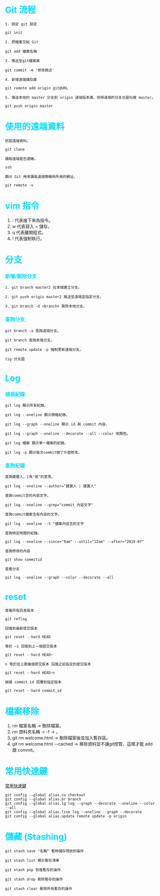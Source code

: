 # <font color="#04dcff">Git 流程</font>
`1. 設定 git 設定`
```git
git init
```
`2. 把檔案交給 Git`
```
git add 檔案名稱
```
`3. 推送至git檔案庫`
```
git commit -m '修改敘述'
```
`4. 新增遠端儲存庫`
```
git remote add origin git@URL
```
`5. 推送本地的 master 分支到 origin 遠端版本庫，同時遠端的分支也是叫做 master。`
```
git push origin master
```

# <font color="#04dcff">使用的遠端資料</font>
`抓取遠端資料。`
```
git clone
```
`讀取遠端是否連線。`
```
ssh
```
`顯示 Git 用來讀寫遠端簡稱時所用的網址。`
```
git remote -v
```
# <font color="#04dcff">vim 指令</font>
1. : 代表接下來為指令。
1. w 代表寫入 = 儲存。
1. q 代表離開程式。
1. !  代表強制執行。

# <font color="#04dcff">分支</font>
### <font color="#04dcff">新增/刪除分支</font>
```
1. git branch master2 在本端建立分支。
```
```
2. git push origin master2 推送至遠端並指定分支。
```
```
3. git branch -d <branch> 刪除本地分支。
```

### <font color="#04dcff">查詢分支</font>
```
git branch -a 查詢遠端分支。
```
```
git branch 查詢本端分支。
```
```
git remote update -p 強制更新遠端分支。
```
```
tig 分支圖
```

# <font color="#04dcff">Log</font>
### <font color="#04dcff">檢視紀錄</font>
```
git log 顯示所有紀錄。
```
```
git log --oneline 顯示簡略紀錄。
```
```
git log --graph --oneline 顯示 id 與 commit 內容。
```
```
git log --graph --oneline --decorate --all --color 改顏色。
```
```
git log 檔案 顯示單一檔案的紀錄。
```
```
git log -p 顯示每次commit做了什麼修改。
```

### <font color="#04dcff">查詢紀錄</font>
`查詢建置人，|為"或"的意思。`
```
git log --oneline --author="建置人 | 建置人"
```
`查詢commit含的內容文字。`
```
git log --oneline --grep="commit 內容文字"
```
`查詢commit檔案含有內容的文字。`
```
git log --oneline --S "檔案內容含的文字
```
`查詢特定時間的紀錄。`
```
git log --oneline --since="9am" --until="12am" --after="2019-07"
```
`查詢修改的內容`
```
git show commitid
```
`查看分支`
```
git log --oneline --graph --color --decorate --all
```

# <font color="#04dcff">reset</font>

`查看所有訊息版本`
```
git reflog
```
`回復到最新提交版本`
```
git reset --hard HEAD
```
`等於 ~1 回復到上一個提交版本`
```
git reset --hard HEAD~
```
`n 等於往上第幾個提交版本 回復之前指定的提交版本`
```
git reset --hard HEAD~n
```
`根據 commit id 回覆到指定版本`
```
git reset --hard commit_id
```
# <font color="#04dcff">檔案移除</font>
1. rm 檔案名稱 -> 刪除檔案。
1. rm 資料夾名稱 -r -f -> 。
1. git rm welcome.html -> 刪除檔案後並加入暫存區。
1. git rm welcome.html --cached  -> 移除資料並不讓git控管，這樣才能 add 跟 commit。

# <font color="#04dcff">常用快速鍵</font>
[常用快速鍵](https://git-scm.com/book/zh-tw/v1/Git-%E5%9F%BA%E7%A4%8E-%E6%8F%90%E7%A4%BA%E5%92%8C%E6%8A%80%E5%B7%A7/)
```
git config --global alias.co checkout
git config --global alias.br branch
git config --global alias.lg log --graph --decorate --oneline --color --all
git config --global alias.line log --oneline --graph --decorate
git config --global alias.update remote update -p origin
```

# <font color="#04dcff">儲藏 (Stashing)</font>
```
git stash save "名稱" 暫時儲存現狀的操作
```
```
git stash list 顯示暫存清單
```
```
git stash pop 恢復暫存的操作
```
```
git stash drop 刪除暫存的操作
```
```
git stash clear 刪除所有暫存的操作
```